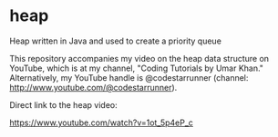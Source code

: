 # heap
Heap written in Java and used to create a priority queue

This repository accompanies my video on the heap data structure on YouTube, which is at my channel, "Coding Tutorials by Umar Khan."
Alternatively, my YouTube handle is @codestarrunner (channel: http://www.youtube.com/@codestarrunner).

Direct link to the heap video: 

https://www.youtube.com/watch?v=1ot_5p4eP_c
